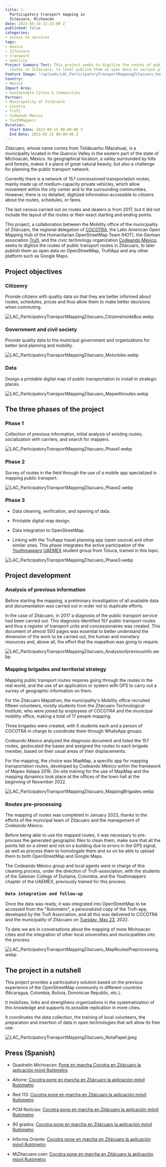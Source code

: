 ```yaml
---
title: |-
  Participatory transport mapping in
  Zitácuaro, Michoacán
date: 2023-05-16 22:23:00 Z
published: false
categories:
- access to services
tags:
- mexico
- Zitacuaro
- transport
- mobility
Project Summary Text: This project seeks to digitize the routes of public transport
  routes in Zitácuaro, to later publish them as open data on various platforms.
Feature Image: "/uploads/LAC_ParticipatoryTransportMappingZitacuaro_header.webp"
Country:
- Mexico
Impact Area:
- Sustainable Cities & Communities
Partner:
- Municipality of Zitácuaro
- Cocotra
- Trufi
- Codeando Mexico
- YouthMappers
Duration:
  Start Date: 2022-08-15 00:00:00 Z
  End Date: 2023-05-23 00:00:00 Z
---
```


Zitácuaro, whose name comes from Tsitákuarhu (Mazahua), is a municipality located in the Quencio Valley in the eastern part of the state of Michoacán, Mexico. Its geographical location, a valley surrounded by hills and forests, makes it a place of great natural beauty, but also a challenge for planning the public transport network.

Currently there is a network of 157 concessioned transportation routes, mainly made up of medium-capacity private vehicles, which allow movement within the city center and to the surrounding communities. However, there is no detailed, digitized information accessible to citizens about the routes, schedules, or fares.

The last census carried out on routes and dealers is from 2017, but it did not include the layout of the routes or their exact starting and ending points.

This project, a collaboration between the Mobility office of the municipality of Zitácuaro, the regional delegation of [COCOTRA](https://cocotra.michoacan.gob.mx/), the Latin American Open Mapping Hub of the Humanitarian OpenStreetMap Team (HOT), the German association [Trufi](https://www.trufi-association.org/), and the civic technology organization [Codeando México](http://codeandomexico.org/), seeks to digitize the routes of public transport routes in Zitácuaro, to later publish them as open data on OpenStreetMap, TrufiApp and any other platform such as Google Maps.

## Project objectives

### Citizenry

Provide citizens with quality data so that they are better informed about routes, schedules, prices and thus allow them to make better decisions when commuting.

![LAC_ParticipatoryTransportMappingZitacuaro_CitizensInsideBus.webp](/uploads/LAC_ParticipatoryTransportMappingZitacuaro_CitizensInsideBus.webp)

### Government and civil society

Provide quality data to the municipal government and organizations for better land planning and mobility.

![LAC_ParticipatoryTransportMappingZitacuaro_Motorbike.webp](/uploads/LAC_ParticipatoryTransportMappingZitacuaro_Motorbike.webp)

### Data

Design a printable digital map of public transportation to install in strategic places.

![LAC_ParticipatoryTransportMappingZitacuaro_Mapwithroutes.webp](/uploads/LAC_ParticipatoryTransportMappingZitacuaro_Mapwithroutes.webp)

## The three phases of the project

### Phase 1

Collection of previous information, initial analysis of existing routes, socialization with carriers, and search for mappers.

![LAC_ParticipatoryTransportMappingZitacuaro_Phase1.webp](/uploads/LAC_ParticipatoryTransportMappingZitacuaro_Phase1.webp)

### Phase 2

Survey of routes in the field through the use of a mobile app specialized in mapping public transport.

![LAC_ParticipatoryTransportMappingZitacuaro_Phase2.webp](/uploads/LAC_ParticipatoryTransportMappingZitacuaro_Phase2.webp)

### Phase 3

* Data cleaning, verification, and opening of data.

* Printable digital map design.

* Data integration to OpenStreetMap.

* Linking with the Trufiapp travel planning app (open source) and other similar ones.
  This phase integrates the active participation of the  [Youthmappers](https://twitter.com/ym_uaemex) [UAEMEX](https://www.facebook.com/profile.php?id=100078038342164) student group from Toluca, trained in this topic.

![LAC_ParticipatoryTransportMappingZitacuaro_Phase3.webp](/uploads/LAC_ParticipatoryTransportMappingZitacuaro_Phase3.webp)

## Project development

### Analysis of previous information

Before starting the mapping, a preliminary investigation of all available data and documentation was carried out in order not to duplicate efforts.

In the case of Zitácuaro, in 2017 a diagnosis of the public transport service had been carried out. This diagnosis identified 157 public transport routes and thus a register of transport units and concessionaires was created. This document of almost 500 pages was essential to better understand the dimension of the work to be carried out, the human and monetary resources and, above all, the effort that the mapathon was going to require.

![LAC_ParticipatoryTransportMappingZitacuaro_Analysisofpreviousinfo.webp](/uploads/LAC_ParticipatoryTransportMappingZitacuaro_Analysisofpreviousinfo.webp)

### Mapping brigades and territorial strategy

Mapping public transport routes requires going through the routes in the real world, and the use of an application or system with GPS to carry out a survey of geographic information on them.

For the Zitácuaro Mapathon, the municipality's Mobility office recruited fifteen volunteers, mostly students from the Zitácuaro Technological Institute, who were joined by employees of COCOTRA and the municipal mobility office, making a total of 17 people mapping.

Three brigades were created, with 5 students each and a person of COCOTRA in charge to coordinate them through WhatsApp groups.

Codeando México analyzed the diagnosis document and listed the 157 routes, geolocated the bases and assigned the routes to each brigade member, based on their usual areas of their displacements.

For the mapping, the choice was MapMap, a specific app for mapping transportation routes, developed by Codeando México within the framework of Mapeo Xalapa 2016. On-site training for the use of MapMap and the mapping dynamics took place at the offices of the town hall at the beginning of November 2022.

![LAC_ParticipatoryTransportMappingZitacuaro_MappingBrigades.webp](/uploads/LAC_ParticipatoryTransportMappingZitacuaro_MappingBrigades.webp)

### Routes pre-processing

The mapping of routes was completed in January 2023, thanks to the efforts of the municipal team of Zitácuaro and the management of Codeando México.

Before being able to use the mapped routes, it was necessary to pre-process the generated geographic files to clean them, make sure that all the points fall on a street and not on a building due to errors in the GPS signal, as well as process them to homologate them and so on be able to upload them to both OpenStreetMap and Google Maps.

The Codeando México group and local agents were in charge of this cleaning process, under the direction of Trufi-association, with the students of the Salesian College of Duitama, Colombia, and the Youthmappers chapter of the UAEMEX, previously trained for this process.

### `Data integration and follow-up`

Once the data was ready, it was integrated into OpenStreetMap to be accessed from the "Rutometro", a personalized copy of the Trufi-app, developed by the Trufi Association, and all this was delivered to COCOTRA and the municipality of Zitácuaro on [Tuesday, May 23](https://www.mizitacuaro.com/noticias/michoacan/cocotra-pone-en-marcha-en-zitacuaro-la-aplicacion-movil-rutometro/247507/), 2022.

To date we are in conversations about the mapping of more Michoacán cities and the integration of other local universities and municipalities into the process.

![LAC_ParticipatoryTransportMappingZitacuaro_MapRoutesPreprocessing.webp](/uploads/LAC_ParticipatoryTransportMappingZitacuaro_MapRoutesPreprocessing.webp)

## The project in a nutshell

This project provides a participatory solution based on the previous experience of the OpenStreetMap community in different countries (Nicaragua, Colombia, Bolivia, Dominican Republic, etc.).

It mobilizes, links and strengthens organizations in the systematization of this knowledge and supports its possible replication in more cities.

It coordinates the data collection, the training of local volunteers, the preparation and insertion of data in open technologies that will allow its free use.

![LAC_ParticipatoryTransportMappingZitacuaro_NotaPapel.jpeg](/uploads/LAC_ParticipatoryTransportMappingZitacuaro_NotaPapel.jpeg)

## Press (Spanish)

* Quadratin Michoacan: [Pone en marcha Cocotra en Zitácuaro la aplicación móvil Rutómetro](https://www.quadratin.com.mx/sucesos/pone-en-marcha-cocotra-en-zitacuaro-la-aplicacion-movil-rutometro/)

* Altorre: [Cocotra pone en marcha en Zitácuaro la aplicación móvil Rutómetro](https://www.altorre.com/post/cocotra-pone-en-marcha-en-zit%C3%A1cuaro-la-aplicaci%C3%B3n-m%C3%B3vil-rut%C3%B3metro)

* Red 113: [Cocotra pone en marcha en Zitácuaro la aplicación móvil Rutómetro](http://www.red113mx.com/2023/05/cocotra-pone-en-marcha-en-zitacuaro-la.html?m=1)

* PCM Noticias: [Cocotra pone en marcha en Zitácuaro la aplicación móvil Rutómetro](https://pcmnoticias.mx/2023/05/23/cocotra-pone-en-marcha-en-zitacuaro-la-aplicacion-movil-rutometro/)

* 90 grados: [Cocotra pone en marcha en Zitácuaro la aplicación móvil Rutómetro](https://www.noventagrados.com.mx/politica/cocotra-pone-en-marcha-en-zitacuaro-la-aplicacion-movil-rutometro.htm)

* Informa Oriente: [Cocotra pone en marcha en Zitácuaro la aplicación móvil Rutómetro](https://www.informaoriente.com.mx/politica/cocotra-pone-en-marcha-en-zitacuaro-la-aplicacion-movil-rutometro.htm)

* MiZitacuaro.com: [Cocotra pone en marcha en Zitácuaro la aplicación móvil Rutómetro](https://www.mizitacuaro.com/noticias/michoacan/cocotra-pone-en-marcha-en-zitacuaro-la-aplicacion-movil-rutometro/247507/)